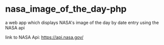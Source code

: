 # nasa_image_of_the_day-php
a web app which displays NASA's image of the day by date entry using the NASA api

link to NASA Api: https://api.nasa.gov/


 

